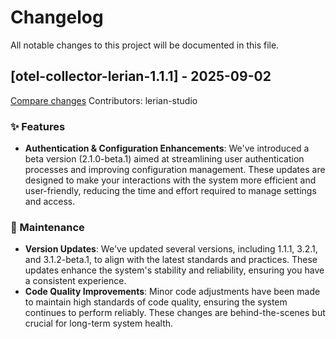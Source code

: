 # Changelog

All notable changes to this project will be documented in this file.

## [otel-collector-lerian-1.1.1] - 2025-09-02

[Compare changes](https://github.com/LerianStudio/helm/compare/otel-collector-lerian-v1.1.1-beta.1...otel-collector-lerian-v1.1.1)
Contributors: lerian-studio

### ✨ Features
- **Authentication & Configuration Enhancements**: We've introduced a beta version (2.1.0-beta.1) aimed at streamlining user authentication processes and improving configuration management. These updates are designed to make your interactions with the system more efficient and user-friendly, reducing the time and effort required to manage settings and access.

### 🔧 Maintenance
- **Version Updates**: We've updated several versions, including 1.1.1, 3.2.1, and 3.1.2-beta.1, to align with the latest standards and practices. These updates enhance the system's stability and reliability, ensuring you have a consistent experience.
- **Code Quality Improvements**: Minor code adjustments have been made to maintain high standards of code quality, ensuring the system continues to perform reliably. These changes are behind-the-scenes but crucial for long-term system health.
